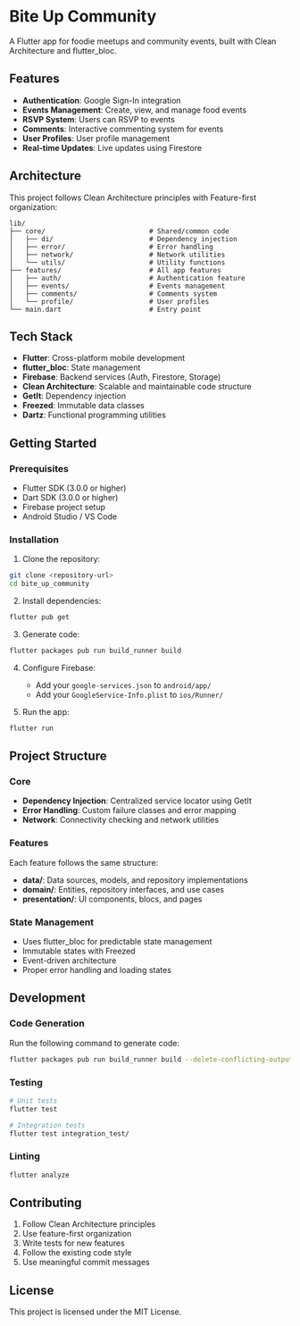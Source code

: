 # Bite Up Community

A Flutter app for foodie meetups and community events, built with Clean Architecture and flutter_bloc.

## Features

- **Authentication**: Google Sign-In integration
- **Events Management**: Create, view, and manage food events
- **RSVP System**: Users can RSVP to events
- **Comments**: Interactive commenting system for events
- **User Profiles**: User profile management
- **Real-time Updates**: Live updates using Firestore

## Architecture

This project follows Clean Architecture principles with Feature-first organization:

```
lib/
├── core/                          # Shared/common code
│   ├── di/                        # Dependency injection
│   ├── error/                     # Error handling
│   ├── network/                   # Network utilities
│   └── utils/                     # Utility functions
├── features/                      # All app features
│   ├── auth/                      # Authentication feature
│   ├── events/                    # Events management
│   ├── comments/                  # Comments system
│   └── profile/                   # User profiles
└── main.dart                      # Entry point
```

## Tech Stack

- **Flutter**: Cross-platform mobile development
- **flutter_bloc**: State management
- **Firebase**: Backend services (Auth, Firestore, Storage)
- **Clean Architecture**: Scalable and maintainable code structure
- **GetIt**: Dependency injection
- **Freezed**: Immutable data classes
- **Dartz**: Functional programming utilities

## Getting Started

### Prerequisites

- Flutter SDK (3.0.0 or higher)
- Dart SDK (3.0.0 or higher)
- Firebase project setup
- Android Studio / VS Code

### Installation

1. Clone the repository:
```bash
git clone <repository-url>
cd bite_up_community
```

2. Install dependencies:
```bash
flutter pub get
```

3. Generate code:
```bash
flutter packages pub run build_runner build
```

4. Configure Firebase:
   - Add your `google-services.json` to `android/app/`
   - Add your `GoogleService-Info.plist` to `ios/Runner/`

5. Run the app:
```bash
flutter run
```

## Project Structure

### Core
- **Dependency Injection**: Centralized service locator using GetIt
- **Error Handling**: Custom failure classes and error mapping
- **Network**: Connectivity checking and network utilities

### Features
Each feature follows the same structure:
- **data/**: Data sources, models, and repository implementations
- **domain/**: Entities, repository interfaces, and use cases
- **presentation/**: UI components, blocs, and pages

### State Management
- Uses flutter_bloc for predictable state management
- Immutable states with Freezed
- Event-driven architecture
- Proper error handling and loading states

## Development

### Code Generation
Run the following command to generate code:
```bash
flutter packages pub run build_runner build --delete-conflicting-outputs
```

### Testing
```bash
# Unit tests
flutter test

# Integration tests
flutter test integration_test/
```

### Linting
```bash
flutter analyze
```

## Contributing

1. Follow Clean Architecture principles
2. Use feature-first organization
3. Write tests for new features
4. Follow the existing code style
5. Use meaningful commit messages

## License

This project is licensed under the MIT License.
